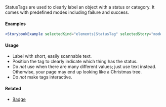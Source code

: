 StatusTags are used to clearly label an object with a status or category.
It comes with predefined modes including failure and success.

#### Examples

```jsx noeditor
<StorybookExample selectedKind="elements|StatusTag" selectedStory="modes" />
```

#### Usage

- Label with short, easily scannable text.
- Position the tag to clearly indicate which thing has the status.
- Do _not_ use when there are many different values; just use text instead. Otherwise, your page may end up looking like a Christmas tree.
- Do _not_ make tags interactive.

#### Related

- [Badge](#!/Badge)
